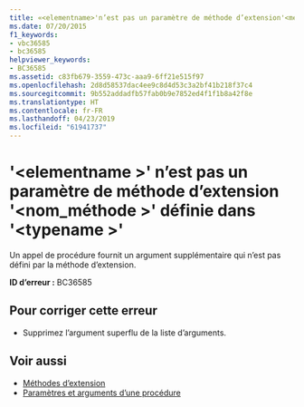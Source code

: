 ```yaml
---
title: «<elementname>'n’est pas un paramètre de méthode d’extension'<methodname>'définie dans'<typename>»
ms.date: 07/20/2015
f1_keywords:
- vbc36585
- bc36585
helpviewer_keywords:
- BC36585
ms.assetid: c83fb679-3559-473c-aaa9-6ff21e515f97
ms.openlocfilehash: 2d8d58537dac4ee9c8d4d53c3a2bf41b218f37c4
ms.sourcegitcommit: 9b552addadfb57fab0b9e7852ed4f1f1b8a42f8e
ms.translationtype: HT
ms.contentlocale: fr-FR
ms.lasthandoff: 04/23/2019
ms.locfileid: "61941737"
---
```

# <a name="elementname-is-not-a-parameter-of-extension-method-methodname-defined-in-typename"></a>'\<elementname >' n’est pas un paramètre de méthode d’extension '\<nom_méthode >' définie dans '\<typename >'
Un appel de procédure fournit un argument supplémentaire qui n’est pas défini par la méthode d’extension.  
  
 **ID d’erreur :** BC36585  
  
## <a name="to-correct-this-error"></a>Pour corriger cette erreur  
  
- Supprimez l’argument superflu de la liste d’arguments.  
  
## <a name="see-also"></a>Voir aussi

- [Méthodes d’extension](../../visual-basic/programming-guide/language-features/procedures/extension-methods.md)
- [Paramètres et arguments d’une procédure](../../visual-basic/programming-guide/language-features/procedures/procedure-parameters-and-arguments.md)
